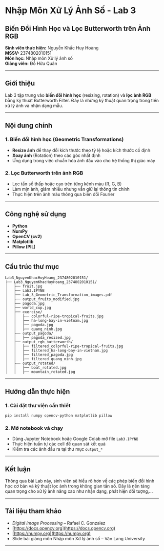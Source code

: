 
# Nhập Môn Xử Lý Ảnh Số - Lab 3  
## **Biến Đổi Hình Học và Lọc Butterworth trên Ảnh RGB**  
**Sinh viên thực hiện:** Nguyễn Khắc Huy Hoàng  
**MSSV:** 2374802010151  
**Môn học:** Nhập môn Xử lý ảnh số  
**Giảng viên:** Đỗ Hữu Quân  

---

## Giới thiệu

Lab 3 tập trung vào **biến đổi hình học** (resizing, rotation) và **lọc ảnh RGB** bằng kỹ thuật Butterworth Filter. Đây là những kỹ thuật quan trọng trong tiền xử lý ảnh và nhận dạng mẫu.

---

## Nội dung chính

### 1. Biến đổi hình học (Geometric Transformations)
- **Resize ảnh** để thay đổi kích thước theo tỷ lệ hoặc kích thước cố định
- **Xoay ảnh** (Rotation) theo các góc nhất định
- Ứng dụng trong việc chuẩn hóa ảnh đầu vào cho hệ thống thị giác máy

### 2. Lọc Butterworth trên ảnh RGB
- Lọc tần số thấp hoặc cao trên từng kênh màu (R, G, B)
- Làm mịn ảnh, giảm nhiễu nhưng vẫn giữ lại thông tin chính
- Thực hiện trên ảnh màu thông qua biến đổi Fourier

---

## Công nghệ sử dụng

- **Python**
- **NumPy**
- **OpenCV (cv2)**
- **Matplotlib**
- **Pillow (PIL)**

---

## Cấu trúc thư mục

```
Lab3_NguyenKhacHuyHoang_2374802010151/
├── Lab3_NguyenKhacHuyHoang_2374802010151/
│   ├── fruit.jpg
│   ├── Lab3.IPYNB
│   ├── Lab_3_Geometric_Transformation_images.pdf
│   ├── output_fruits_modified.jpg
│   ├── pagoda.jpg
│   ├── world_cup.jpg
│   ├── exercise/
│   │   ├── colorful-ripe-tropical-fruits.jpg
│   │   ├── ha-long-bay-in-vietnam.jpg
│   │   ├── pagoda.jpg
│   │   ├── quang_ninh.jpg
│   ├── output_pagoda/
│   │   ├── pagoda_resized.jpg
│   ├── output_rgb_butterworth/
│   │   ├── filtered_colorful-ripe-tropical-fruits.jpg
│   │   ├── filtered_ha-long-bay-in-vietnam.jpg
│   │   ├── filtered_pagoda.jpg
│   │   ├── filtered_quang_ninh.jpg
│   ├── output_rotated/
│   │   ├── boat_rotated.jpg
│   │   ├── mountain_rotated.jpg
```

---

## Hướng dẫn thực hiện

### 1. Cài đặt thư viện cần thiết

```bash
pip install numpy opencv-python matplotlib pillow
```

### 2. Mở notebook và chạy

- Dùng Jupyter Notebook hoặc Google Colab mở file `Lab3.IPYNB`
- Thực hiện tuần tự các cell để quan sát kết quả
- Kiểm tra các ảnh đầu ra tại thư mục `output_*`

---

## Kết luận

Thông qua bài Lab này, sinh viên sẽ hiểu rõ hơn về các phép biến đổi hình học cơ bản và kỹ thuật lọc ảnh trong không gian tần số. Đây là nền tảng quan trọng cho xử lý ảnh nâng cao như nhận dạng, phát hiện đối tượng,...

---

## Tài liệu tham khảo

- *Digital Image Processing* – Rafael C. Gonzalez  
- [https://docs.opencv.org](https://docs.opencv.org)  
- [https://numpy.org](https://numpy.org)  
- Slide bài giảng môn Nhập môn Xử lý ảnh số – Văn Lang University

---
